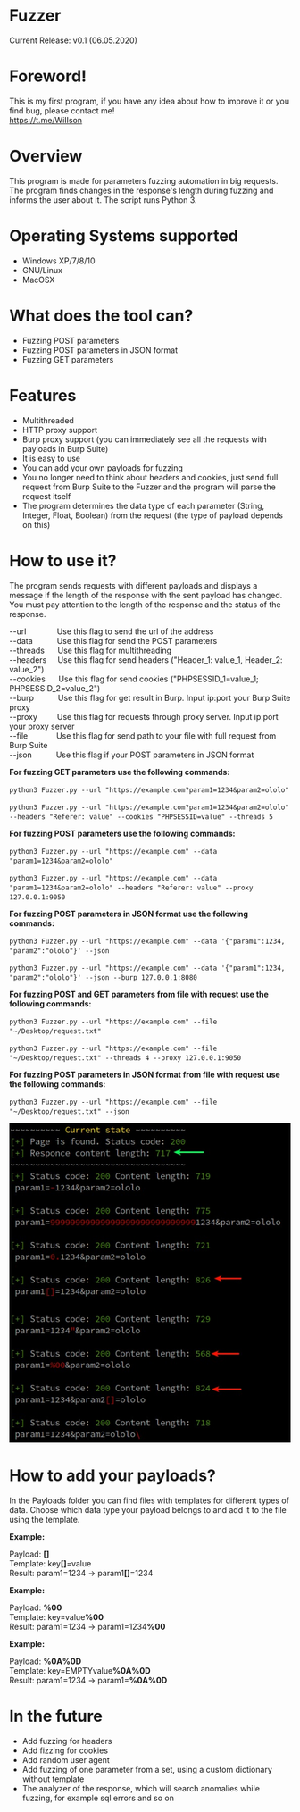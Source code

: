 
# Fuzzer
Current Release: v0.1 (06.05.2020)

# Foreword!
This is my first program, if you have any idea about how to improve it or you find bug, please contact me!  
https://t.me/WiIIson

# Overview
This program is made for parameters fuzzing automation in big requests. The program finds changes in the response's length during fuzzing and informs the user about it. The script runs Python 3.

# Operating Systems supported
- Windows XP/7/8/10
- GNU/Linux
- MacOSX

# What does the tool can?
- Fuzzing POST parameters
- Fuzzing POST parameters in JSON format
- Fuzzing GET parameters

# Features
- Multithreaded
- HTTP proxy support
- Burp proxy support (you can immediately see all the requests with payloads in Burp Suite)
- It is easy to use
- You can add your own payloads for fuzzing
- You no longer need to think about headers and cookies, just send full request from Burp Suite to the Fuzzer and the program will parse the request itself
- The program determines the data type of each parameter (String, Integer, Float, Boolean) from the request (the type of payload depends on this)

# How to use it?
The program sends requests with different payloads and displays a message if the length of the response with the sent payload has changed. You must pay attention to the length of the response and the status of the response.

  --url&nbsp;&nbsp;&nbsp;&nbsp;&nbsp;&nbsp;&nbsp;&nbsp;&nbsp;&nbsp;&nbsp;&nbsp;&nbsp;&nbsp;Use this flag to send the url of the address  
  --data&nbsp;&nbsp;&nbsp;&nbsp;&nbsp;&nbsp;&nbsp;&nbsp;&nbsp;&nbsp;&nbsp;Use this flag for send the POST parameters  
  --threads&nbsp;&nbsp;&nbsp;&nbsp;&nbsp;&nbsp;Use this flag for multithreading  
  --headers&nbsp;&nbsp;&nbsp;&nbsp;&nbsp;Use this flag for send headers ("Header_1: value_1, Header_2: value_2")  
  --cookies&nbsp;&nbsp;&nbsp;&nbsp;&nbsp;&nbsp;Use this flag for send cookies ("PHPSESSID_1=value_1; PHPSESSID_2=value_2")  
  --burp&nbsp;&nbsp;&nbsp;&nbsp;&nbsp;&nbsp;&nbsp;&nbsp;&nbsp;&nbsp;&nbsp;Use this flag for get result in Burp. Input ip:port your Burp Suite proxy  
  --proxy&nbsp;&nbsp;&nbsp;&nbsp;&nbsp;&nbsp;&nbsp;&nbsp;&nbsp;Use this flag for requests through proxy server. Input ip:port your proxy server  
  --file&nbsp;&nbsp;&nbsp;&nbsp;&nbsp;&nbsp;&nbsp;&nbsp;&nbsp;&nbsp;&nbsp;&nbsp;&nbsp;Use this flag for send path to your file with  full request from Burp Suite   
  --json&nbsp;&nbsp;&nbsp;&nbsp;&nbsp;&nbsp;&nbsp;&nbsp;&nbsp;&nbsp;&nbsp;Use this flag if your POST parameters in JSON format  

__For fuzzing GET parameters use the following commands:__  

`python3 Fuzzer.py --url "https://example.com?param1=1234&param2=ololo"`  

`python3 Fuzzer.py --url "https://example.com?param1=1234&param2=ololo" --headers "Referer: value" --cookies "PHPSESSID=value" --threads 5`

__For fuzzing POST parameters use the following commands:__  

`python3 Fuzzer.py --url "https://example.com" --data "param1=1234&param2=ololo"`

`python3 Fuzzer.py --url "https://example.com" --data "param1=1234&param2=ololo" --headers "Referer: value" --proxy 127.0.0.1:9050`

__For fuzzing POST parameters in JSON format use the following commands:__  

`python3 Fuzzer.py --url "https://example.com" --data '{"param1":1234, "param2":"ololo"}' --json`

`python3 Fuzzer.py --url "https://example.com" --data '{"param1":1234, "param2":"ololo"}' --json --burp 127.0.0.1:8080`

__For fuzzing POST and GET parameters from file with request use the following commands:__  

`python3 Fuzzer.py --url "https://example.com" --file "~/Desktop/request.txt"`  

`python3 Fuzzer.py --url "https://example.com" --file "~/Desktop/request.txt" --threads 4 --proxy 127.0.0.1:9050`  

__For fuzzing POST parameters in JSON format from file with request use the following commands:__  

`python3 Fuzzer.py --url "https://example.com" --file "~/Desktop/request.txt" --json`  

![Альтернативный текст](https://github.com/WiIs0n/Fuzzer/blob/master/README_img/img1.jpg)

# How to add your payloads?
In the Payloads folder you can find files with templates for different types of data. Choose which data type your payload belongs to and add it to the file using the template.

__Example:__

Payload: <b>[]</b>  
Template: key<b>[]</b>=value  
Result: param1=1234  ->  param1<b>[]</b>=1234  

__Example:__

Payload: <b>%00</b>  
Template: key=value<b>%00</b>  
Result: param1=1234  ->  param1=1234<b>%00</b>  

__Example:__

Payload: <b>%0A%0D</b>  
Template: key=EMPTYvalue<b>%0A%0D</b>  
Result: param1=1234  ->  param1=<b>%0A%0D</b>  

# In the future
- Add fuzzing for headers  
- Add fizzing for cookies  
- Add random user agent  
- Add fuzzing of one parameter from a set, using a custom dictionary without template  
- The analyzer of the response, which will search anomalies while fuzzing, for example sql errors and so on  
